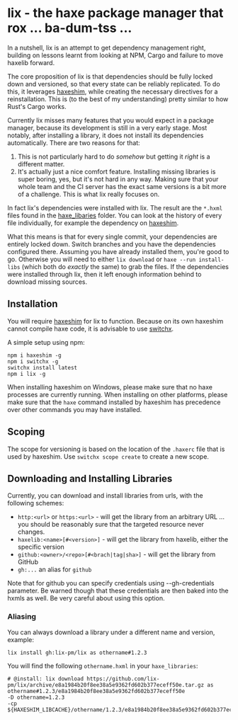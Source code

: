 # lix - the haxe package manager that rox ... ba-dum-tss ...

In a nutshell, lix is an attempt to get dependency management right, building on lessons learnt from looking at NPM, Cargo and failure to move haxelib forward.

The core proposition of lix is that dependencies should be fully locked down and versioned, so that every state can be reliably replicated. To do this, it leverages [haxeshim](https://github.com/lix-pm/haxeshim), while creating the necessary directives for a reinstallation. This is (to the best of my understanding) pretty similar to how Rust's Cargo works.
  
Currently lix misses many features that you would expect in a package manager, because its development is still in a very early stage. Most notably, after installing a library, it does not install its dependencies automatically. There are two reasons for that:
  
1. This is not particularly hard to do *somehow* but getting it *right* is a different matter.
2. It's actually just a nice comfort feature. Installing missing libraries is super boring, yes, but it's not hard in any way. Making sure that your whole team and the CI server has the exact same versions is a bit more of a challenge. This is what lix really focuses on.

In fact lix's dependencies were installed with lix. The result are the `*.hxml` files found in the [haxe_libaries](https://github.com/lix-pm/lix/tree/master/haxe_libraries) folder. You can look at the history of every file individually, for example the dependency on [haxeshim](https://github.com/lix-pm/lix/commits/master/haxe_libraries/haxeshim.hxml).

What this means is that for every single commit, your dependencies are entirely locked down. Switch branches and you have the dependencies configured there. Assuming you have already installed them, you're good to go. Otherwise you will need to either `lix download` or `haxe --run install-libs` (which both do *exactly* the same) to grab the files. If the dependencies were installed through lix, then it left enough information behind to download missing sources.

## Installation

You will require [haxeshim](https://github.com/lix-pm/haxeshim) for lix to function. Because on its own haxeshim cannot compile haxe code, it is advisable to use [switchx](https://github.com/lix-pm/switchx).
  
A simple setup using npm:
  
```
npm i haxeshim -g
npm i switchx -g
switchx install latest
npm i lix -g
```

When installing haxeshim on Windows, please make sure that no haxe processes are currently running. When installing on other platforms, please make sure that the `haxe` command installed by haxeshim has precedence over other commands you may have installed.

## Scoping

The scope for versioning is based on the location of the `.haxerc` file that is used by haxeshim. Use `switchx scope create` to create a new scope.

## Downloading and Installing Libraries

Currently, you can download and install libraries from urls, with the following schemes:
  
- `http:<url>` or `https:<url>` - will get the library from an arbitrary URL ... you should be reasonably sure that the targeted resource never changes.
- `haxelib:<name>[#<version>]` - will get the library from haxelib, either the specific version 
- `github:<owner>/<repo>[#<brach|tag|sha>]` - will get the library from GitHub
- `gh:...` an alias for `github`

Note that for github you can specify credentials using --gh-credentials parameter. Be warned though that these credentials are then baked into the hxmls as well. Be very careful about using this option.

### Aliasing

You can always download a library under a different name and version, example:
  
```
lix install gh:lix-pm/lix as othername#1.2.3
```

You will find the following `othername.hxml` in your `haxe_libraries`:

```
# @install: lix download https://github.com/lix-pm/lix/archive/e8a1984b20f8ee38a5e9362fd602b377eceff50e.tar.gz as othername#1.2.3/e8a1984b20f8ee38a5e9362fd602b377eceff50e
-D othername=1.2.3
-cp ${HAXESHIM_LIBCACHE}/othername/1.2.3/e8a1984b20f8ee38a5e9362fd602b377eceff50e/src
```
